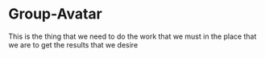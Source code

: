 # Group-Avatar
This is the thing that we need to do the work that we must in the place that we are to get the results that we desire 
